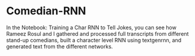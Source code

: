 # Comedian-RNN

In the Notebook: Training a Char RNN to Tell Jokes, you can see how Rameez Rosul and I gathered and processed full transcripts from different stand-up comedians, built a character level RNN using textgenrnn, and generated text from the different networks.

